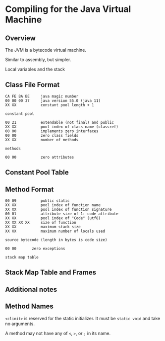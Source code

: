 # Compiling for the Java Virtual Machine

## Overview

The JVM is a bytecode virtual machine.

Similar to assembly, but simpler.

Local variables and the stack

## Class File Format

```
CA FE BA BE     java magic number
00 00 00 37     java version 55.0 (java 11)
XX XX           constant pool length + 1

constant pool

00 21           extendable (not final) and public
XX XX           pool index of class name (classref)
00 00           implements zero interfaces
00 00           zero class fields
XX XX           number of methods

methods

00 00           zero attributes
```

## Constant Pool Table

## Method Format

```
00 09           public static
XX XX           pool index of function name
XX XX           pool index of function signature
00 01           attribute size of 1: code attribute
XX XX           pool index of "Code" (utf8)
XX XX XX XX     size of function
XX XX           maximum stack size
XX XX           maximum number of locals used

source bytecode (length in bytes is code size)

00 00       zero exceptions

stack map table 
```

## Stack Map Table and Frames


## Additional notes

## Method Names

`<clinit>` is reserved for the static initializer. It must be `static void` and
take no arguments.

A method may not have any of `<`, `>`, or `;` in its name.
